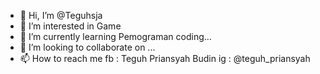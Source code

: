 - 👋 Hi, I’m @Teguhsja
- 👀 I’m interested in Game
- 🌱 I’m currently learning Pemograman coding...
- 💞️ I’m looking to collaborate on ...
- 📫 How to reach me fb : Teguh Priansyah Budin
                     ig  : @teguh_priansyah

<!---
Teguhsja/Teguhsja is a ✨ special ✨ repository because its `README.md` (this file) appears on your GitHub profile.
You can click the Preview link to take a look at your changes.
--->
